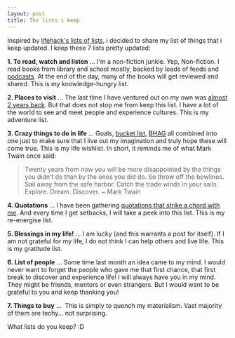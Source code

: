 ```yaml
---
layout: post
title: The lists i keep
---
```


Inspired by [lifehack's lists of lists](http://www.lifehack.org/articles/productivity/9-lists-to-keep-updated-and-keep-handy.html), i decided to share my list of things that i keep updated. I keep these 7 lists pretty updated:

**1. To read, watch and listen** ... I'm a non-fiction junkie. Yep, Non-fiction. I read books from library and school mostly, backed by loads of feeds and [podcasts](/anatomy-of-my-itunes/). At the end of the day, many of the books will get reviewed and shared. This is my knowledge-hungry list.

**2. Places to visit** ... The last time I have ventured out on my own was [almost 2 years back](/when-dreams-come-true/). But that does not stop me from keep this list. I have a lot of the world to see and meet people and experience cultures. This is my adventure list.

**3. Crazy things to do in life** ... Goals, [bucket list](http://www.squidoo.com/100things), [BHAG](http://en.wikipedia.org/wiki/Big_Hairy_Audacious_Goal) all combined into one just to make sure that I live out my imagination and truly hope these will come true. This is my life wishlist. In short, it reminds me of what Mark Twain once said:

> Twenty years from now you will be more disappointed by the things you didn’t do than by the ones you did do. So throw off the bowlines. Sail away from the safe harbor. Catch the trade winds in your sails. Explore. Dream. Discover. ~ Mark Twain

**4. Quotations** ... I have been gathering [quotations that strike a chord with me](/mind/). And every time I get setbacks, I will take a peek into this list. This is my re-energise list.

**5. Blessings in my life!** ... I am lucky (and this warrants a post for itself). If I am not grateful for my life, I do not think I can help others and live life. This is my gratitude list.

**6. List of people** ... Some time last month an idea came to my mind. I would never want to forget the people who gave me that first chance, that first break to discover and experience life! I will always have you in my mind. They might be friends, mentors or even strangers. But I would want to be grateful to you and keep thanking you!

**7. Things to buy** ...  This is simply to quench my materialism. Vast majority of them are techy... not surprising.

What lists do you keep? :D

